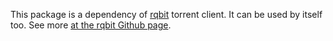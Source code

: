 This package is a dependency of [rqbit](https://github.com/ikatson/rqbit) torrent client.
It can be used by itself too. See more [at the rqbit Github page](https://github.com/ikatson/rqbit).
